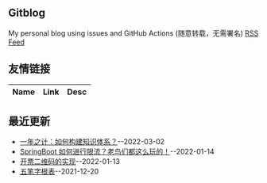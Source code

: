 ## Gitblog
My personal blog using issues and GitHub Actions (随意转载，无需署名)
[RSS Feed](https://raw.githubusercontent.com/stormzhai/gitblog/master/feed.xml)
## 友情链接
| Name | Link | Desc | 
 | ---- | ---- | ---- |
## 最近更新
- [一年之计：如何构建知识体系？](https://github.com/stormzhai/gitblog/issues/4)--2022-03-02
- [SpringBoot 如何进行限流？老鸟们都这么玩的！](https://github.com/stormzhai/gitblog/issues/3)--2022-01-14
- [开票二维码的实现](https://github.com/stormzhai/gitblog/issues/2)--2022-01-13
- [五笔字根表](https://github.com/stormzhai/gitblog/issues/1)--2021-12-20

